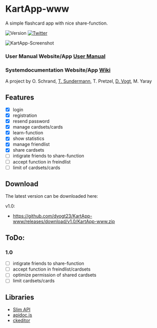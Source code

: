 # KartApp-www
A simple flashcard app with nice share-function.

![Version](https://img.shields.io/badge/Version-1.0-green.svg?style=flat)
[![Twitter](https://img.shields.io/badge/twitter-@dtri23-blue.svg?style=flat)](http://twitter.com/dtri23)

![KartApp-Screenshot](https://github.com/dvogt23/KartApp-iOS/blob/master/Files/KartaScreen.png)

### User Manual Website/App [User Manual](https://github.com/dvogt23/KartApp-iOS/raw/master/Files/Benutzerhandbuch%20KartApp.pdf)
### Systemdocumentation Website/App [Wiki](https://github.com/dvogt23/KartApp-iOS/wiki)

A project by O. Schrand, [T. Sundermann](https://github.com/Sodamann), T. Pretzel, [D. Vogt](https://github.com/dvogt23), M. Yaray

## Features
- [x] login
- [x] registration
- [x] resend password
- [x] manage cardsets/cards
- [x] learn-function
- [x] show statistics
- [x] manage friendlist
- [x] share cardsets
- [ ] intigrate friends to share-function
- [ ] accept function in freindlist
- [ ] limit of cardsets/cards

## Download

The latest version can be downloaded here:

v1.0:
  * https://github.com/dvogt23/KartApp-www/releases/download/v1.0/KartApp-www.zip

## ToDo:

### 1.0
 - [ ] intigrate friends to share-function
 - [ ] accept function in freindlist/cardsets
 - [ ] optimize permission of shared cardsets
 - [ ] limit cardsets/cards

## Libraries

 * [Slim API](http://www.slimframework.com)
 * [apidoc.js](http://apidocjs.com) 
 * [ckeditor](http://ckeditor.com)
